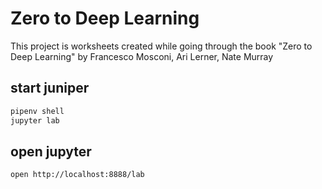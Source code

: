 # Zero to Deep Learning

This project is worksheets created while going through the book "Zero to Deep Learning" by Francesco Mosconi, Ari Lerner, Nate Murray

## start juniper

```bash
pipenv shell
jupyter lab
```

## open jupyter

```bash
open http://localhost:8888/lab
```


